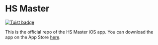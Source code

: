 # HS Master
[![Tuist badge](https://img.shields.io/badge/Powered%20by-Tuist-blue)](https://tuist.io)

This is the official repo of the HS Master iOS app.
You can download the app on the App Store [here](https://apps.apple.com/us/app/hs-master-meta-and-top-decks/id1603719906).
